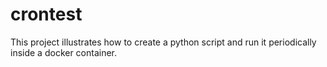 # crontest
This project illustrates how to create a python script and run it periodically inside a docker container.
